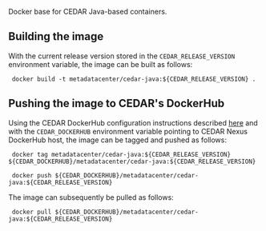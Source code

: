 Docker base for CEDAR Java-based containers.

## Building the image

With the current release version stored in the `CEDAR_RELEASE_VERSION` environment variable, the image can be built as follows:

     docker build -t metadatacenter/cedar-java:${CEDAR_RELEASE_VERSION} .

## Pushing the image to CEDAR's DockerHub

Using the CEDAR DockerHub configuration instructions described [here](https://github.com/metadatacenter/cedar-conf/wiki/Configuring-Docker-to-use-the-CEDAR-Nexus-DockerHub) and with the `CEDAR_DOCKERHUB` environment variable pointing to CEDAR Nexus DockerHub host, the image can be tagged and pushed as follows:

     docker tag metadatacenter/cedar-java:${CEDAR_RELEASE_VERSION} ${CEDAR_DOCKERHUB}/metadatacenter/cedar-java:${CEDAR_RELEASE_VERSION}

     docker push ${CEDAR_DOCKERHUB}/metadatacenter/cedar-java:${CEDAR_RELEASE_VERSION}

The image can subsequently be pulled as follows:

     docker pull ${CEDAR_DOCKERHUB}/metadatacenter/cedar-java:${CEDAR_RELEASE_VERSION}
